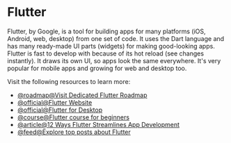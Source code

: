 # Flutter

Flutter, by Google, is a tool for building apps for many platforms (iOS, Android, web, desktop) from one set of code. It uses the Dart language and has many ready-made UI parts (widgets) for making good-looking apps. Flutter is fast to develop with because of its hot reload (see changes instantly). It draws its own UI, so apps look the same everywhere. It's very popular for mobile apps and growing for web and desktop too.

Visit the following resources to learn more:

- [@roadmap@Visit Dedicated Flutter Roadmap](https://roadmap.sh/flutter)
- [@official@Flutter Website](https://flutter.dev)
- [@official@Flutter for Desktop](https://flutter.dev/multi-platform/desktop)
- [@course@Flutter course for beginners](https://www.youtube.com/watch?v=VPvVD8t02U8)
- [@article@12 Ways Flutter Streamlines App Development](https://thenewstack.io/12-ways-flutter-streamlines-app-development/)
- [@feed@Explore top posts about Flutter](https://app.daily.dev/tags/flutter?ref=roadmapsh)
